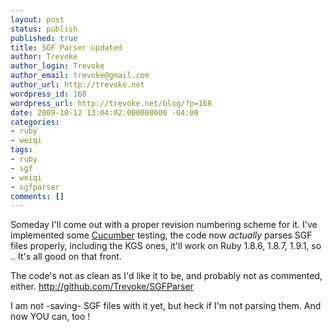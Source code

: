 ```yaml
---
layout: post
status: publish
published: true
title: SGF Parser updated
author: Trevoke
author_login: Trevoke
author_email: trevoke@gmail.com
author_url: http://trevoke.net
wordpress_id: 168
wordpress_url: http://trevoke.net/blog/?p=168
date: 2009-10-12 13:04:02.000000000 -04:00
categories:
- ruby
- weiqi
tags:
- ruby
- sgf
- weiqi
- sgfparser
comments: []
---
```

Someday I'll come out with a proper revision numbering scheme for it.
I've implemented some <a href="http://cukes.info/">Cucumber</a> testing, the code now <em>actually</em> parses SGF files properly, including the KGS ones, it'll work on Ruby 1.8.6, 1.8.7, 1.9.1, so .. It's all good on that front.

The code's not as clean as I'd like it to be, and probably not as commented, either.
http://github.com/Trevoke/SGFParser

I am not -saving- SGF files with it yet, but heck if I'm not parsing them. And now YOU can, too !
